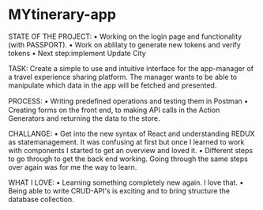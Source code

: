 # MYtinerary-app

STATE OF THE PROJECT: • Working on the login page and functionality (with PASSPORT).
• Work on ablilaty to generate new tokens and verify tokens
• Next step:implement Update City

TASK: Create a simple to use and intuitive interface for the app-manager of a travel experience sharing platform. 
The manager wants to be able to manipulate which data in the app will be fetched and presented. 

PROCESS: • Writing predeﬁned operations and testing them in Postman
• Creating forms on the front end, to making API calls in the Action Generators and returning the data to the store.

CHALLANGE: • Get into the new syntax of React and understanding REDUX as statemanagement. It was confusing at first but
once I learned to work with components I started to get an overview and loved it.
• Different steps to go through to get the back end working. Going through the same steps over again was for me the way to learn.

WHAT I LOVE: • Learning something completely new again. I love that. • Being able to write CRUD-API's is exciting and 
to bring structure the database collection.
